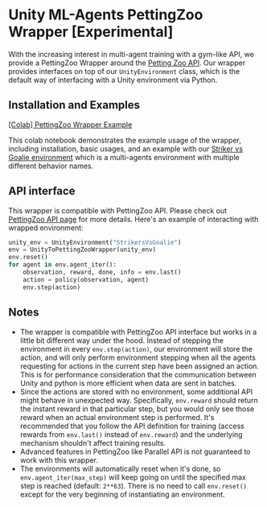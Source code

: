 # Unity ML-Agents PettingZoo Wrapper [Experimental]

With the increasing interest in multi-agent training with a gym-like API, we provide a
PettingZoo Wrapper around the [Petting Zoo API](https://www.pettingzoo.ml/). Our wrapper
provides interfaces on top of our `UnityEnvironment` class, which is the default way of
interfacing with a Unity environment via Python.

## Installation and Examples

[[Colab] PettingZoo Wrapper Example](https://colab.research.google.com/github/Unity-Technologies/ml-agents/blob/develop-petting-api/pettingzoo-unity/Colab_PettingZoo.ipynb)

This colab notebook demonstrates the example usage of the wrapper, including installation,
basic usages, and an example with our
[Striker vs Goalie environment](https://github.com/Unity-Technologies/ml-agents/blob/main/docs/Learning-Environment-Examples.md#strikers-vs-goalie)
which is a multi-agents environment with multiple different behavior names.

## API interface

This wrapper is compatible with PettingZoo API. Please check out
[PettingZoo API page](https://www.pettingzoo.ml/api) for more details.
Here's an example of interacting with wrapped environment:

```python
unity_env = UnityEnvironment("StrikersVsGoalie")
env = UnityToPettingZooWrapper(unity_env)
env.reset()
for agent in env.agent_iter():
    observation, reward, done, info = env.last()
    action = policy(observation, agent)
    env.step(action)
```

## Notes
- The wrapper is compatible with PettingZoo API interface but works in a little bit
  different way under the hood. Instead of stepping the environment in every `env.step(action)`,
  our environment will store the action, and will only perform environment stepping when all the
  agents requesting for actions in the current step have been assigned an action. This is for
  performance consideration that the communication between Unity and python is more efficient
  when data are sent in batches.
- Since the actions are stored with no environment, some additional API might behave in unexpected
  way. Specifically, `env.reward` should return the instant reward in that particular step, but you
  would only see those reward when an actual environment step is performed. It's recommended that
  you follow the API definition for training (access rewards from `env.last()` instead of
  `env.reward`) and the underlying mechanism shouldn't affect training results.
- Advanced features in PettingZoo like Parallel API is not guaranteed to work with this wrapper.
- The environments will automatically reset when it's done, so `env.agent_iter(max_step)` will
  keep going on until the specified max step is reached (default: `2**63`). There is no need to
  call `env.reset()` except for the very beginning of instantiating an environment.

